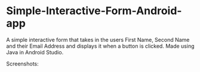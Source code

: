 # Simple-Interactive-Form-Android-app
A simple interactive form that takes in the users First Name, Second Name and their Email Address and displays it when a button is clicked.
Made using Java in Android Studio.

Screenshots:


